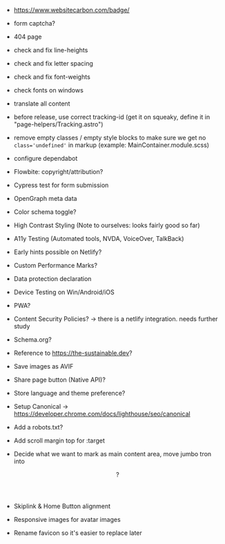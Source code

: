 - https://www.websitecarbon.com/badge/
- form captcha?
- 404 page
- check and fix line-heights
- check and fix letter spacing
- check and fix font-weights
- check fonts on windows
- translate all content
- before release, use correct tracking-id (get it on squeaky, define it in "page-helpers/Tracking.astro")
- remove empty classes / empty style blocks to make sure we get no `class='undefined'` in markup (example: MainContainer.module.scss)
- configure dependabot
- Flowbite: copyright/attribution?
- Cypress test for form submission
- OpenGraph meta data

- Color schema toggle?
- High Contrast Styling (Note to ourselves: looks fairly good so far)
- A11y Testing (Automated tools, NVDA, VoiceOver, TalkBack)
- Early hints possible on Netlify?
- Custom Performance Marks?
- Data protection declaration
- Device Testing on Win/Android/iOS
- PWA?
- Content Security Policies? -> there is a netlify integration. needs further study
- Schema.org?
- Reference to https://the-sustainable.dev?
- Save images as AVIF
- Share page button (Native API)?
- Store language and theme preference?
- Setup Canonical -> https://developer.chrome.com/docs/lighthouse/seo/canonical
- Add a robots.txt?
- Add scroll margin top for :target
- Decide what we want to mark as main content area, move jumbo tron into <header>?
- Skiplink & Home Button alignment
- Responsive images for avatar images
- Rename favicon so it's easier to replace later
